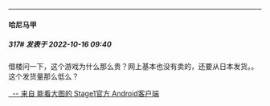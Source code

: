 

*****

####  哈尼马甲  
##### 317#       发表于 2022-10-16 09:40

借楼问一下，这个游戏为什么那么贵？网上基本也没有卖的，还要从日本发货。。这个发货量那么低么？

[  -- 来自 能看大图的 Stage1官方 Android客户端](https://www.coolapk.com/apk/140634)

